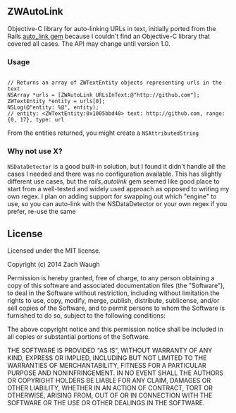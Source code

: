## ZWAutoLink

Objective-C library for auto-linking URLs in text, initially ported from the Rails [auto_link gem](https://github.com/tenderlove/rails_autolink) because I couldn't find an Objective-C library that covered all cases. The API may change until version 1.0.

### Usage

```objc

// Returns an array of ZWTextEntity objects representing urls in the text
NSArray *urls = [ZWAutoLink URLsInText:@"http://github.com"];
ZWTextEntity *entity = urls[0];
NSLog(@"entity: %@", entity);
// entity: <ZWTextEntity:0x1005bbd40> text: http://github.com, range: {0, 17}, type: url

```

From the entities returned, you might create a `NSAttributedString`


### Why not use X?

`NSDataDetector` is a good built-in solution, but I found it didn't handle all the cases I needed and there was no configuration available. This has slightly different use cases, but the *rails_autolink* gem seemed like good place to start from a well-tested and widely used approach as opposed to writing my own regex. I plan on adding support for swapping out which "engine" to use, so you can auto-link with the NSDataDetector or your own regex if you prefer, re-use the same 

## License

Licensed under the MIT license.

Copyright (c) 2014 Zach Waugh

Permission is hereby granted, free of charge, to any person obtaining a copy of this software and associated documentation files (the "Software"), to deal in the Software without restriction, including without limitation the rights to use, copy, modify, merge, publish, distribute, sublicense, and/or sell copies of the Software, and to permit persons to whom the Software is furnished to do so, subject to the following conditions:

The above copyright notice and this permission notice shall be included in all copies or substantial portions of the Software.

THE SOFTWARE IS PROVIDED "AS IS", WITHOUT WARRANTY OF ANY KIND, EXPRESS OR IMPLIED, INCLUDING BUT NOT LIMITED TO THE WARRANTIES OF MERCHANTABILITY, FITNESS FOR A PARTICULAR PURPOSE AND NONINFRINGEMENT. IN NO EVENT SHALL THE AUTHORS OR COPYRIGHT HOLDERS BE LIABLE FOR ANY CLAIM, DAMAGES OR OTHER LIABILITY, WHETHER IN AN ACTION OF CONTRACT, TORT OR OTHERWISE, ARISING FROM, OUT OF OR IN CONNECTION WITH THE SOFTWARE OR THE USE OR OTHER DEALINGS IN THE SOFTWARE.

